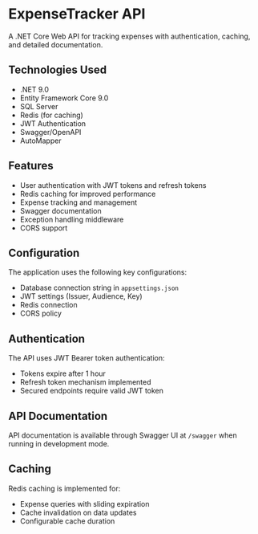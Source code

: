 # ExpenseTracker API

A .NET Core Web API for tracking expenses with authentication, caching, and detailed documentation.

## Technologies Used

- .NET 9.0
- Entity Framework Core 9.0
- SQL Server
- Redis (for caching)
- JWT Authentication
- Swagger/OpenAPI
- AutoMapper

## Features

- User authentication with JWT tokens and refresh tokens
- Redis caching for improved performance
- Expense tracking and management
- Swagger documentation
- Exception handling middleware
- CORS support

## Configuration

The application uses the following key configurations:

- Database connection string in `appsettings.json`
- JWT settings (Issuer, Audience, Key)
- Redis connection
- CORS policy

## Authentication

The API uses JWT Bearer token authentication:

- Tokens expire after 1 hour
- Refresh token mechanism implemented
- Secured endpoints require valid JWT token

## API Documentation

API documentation is available through Swagger UI at `/swagger` when running in development mode.

## Caching

Redis caching is implemented for:

- Expense queries with sliding expiration
- Cache invalidation on data updates
- Configurable cache duration
